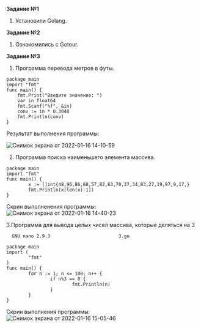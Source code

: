 **Задание №1**    
1. Установили Golang.   
   
**Задание №2**    
1. Ознакомились с Gotour.  

**Задание №3**    
1. Программа перевода метров в футы.   
```
package main
import "fmt"
func main() {
    fmt.Print("Введите значение: ")
    var in float64
    fmt.Scanf("%f", &in)
    conv := in * 0.3048
    fmt.Println(conv)
}
```      
Результат выполнения программы:   

![Снимок экрана от 2022-01-16 14-10-59](https://user-images.githubusercontent.com/87299405/149656267-c0e63da9-f898-48f9-b2f9-bdefc5ab18a6.png)

2. Программа поиска наименьшего элемента массива.   
   
```
package main
import "fmt"
func main() {
        x := []int{48,96,86,68,57,82,63,70,37,34,83,27,19,97,9,17,}
        fmt.Println(x[len(x)-1])
}
```   
   
Скрин выполненения программы:   
![Снимок экрана от 2022-01-16 14-40-23](https://user-images.githubusercontent.com/87299405/149656710-84342260-0e84-4e42-beb5-9406a15fb95e.png)    
   
3.Программа для вывода целых чисел массива, которые деляться на 3
```
  GNU nano 2.9.3                         3.go                                   

package main
import (
        "fmt"
)
func main() {
        for n := 1; n <= 100; n++ {
                if n%3 == 0 {
                        fmt.Println(n)
                }
        }
}
```
   
Скрин выполнения программы:
![Снимок экрана от 2022-01-16 15-05-46](https://user-images.githubusercontent.com/87299405/149657391-68db0bdc-5e23-4720-9d77-3eb604757cfb.png)

